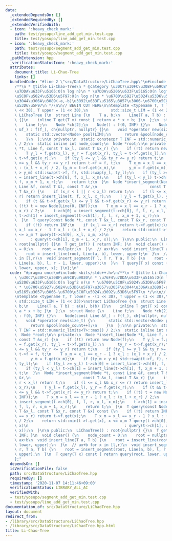```yaml
---
data:
  _extendedDependsOn: []
  _extendedRequiredBy: []
  _extendedVerifiedWith:
  - icon: ':heavy_check_mark:'
    path: test/yosupo/line_add_get_min.test.cpp
    title: test/yosupo/line_add_get_min.test.cpp
  - icon: ':heavy_check_mark:'
    path: test/yosupo/segment_add_get_min.test.cpp
    title: test/yosupo/segment_add_get_min.test.cpp
  _pathExtension: hpp
  _verificationStatusIcon: ':heavy_check_mark:'
  attributes:
    document_title: Li-Chao-Tree
    links: []
  bundledCode: "#line 2 \"src/DataStructure/LiChaoTree.hpp\"\n#include <bits/stdc++.h>\n\
    /**\n * @title Li-Chao-Tree\n * @category \u30C7\u30FC\u30BF\u69CB\u9020\n * \u76F4\
    \u7DDA\u633F\u5165:O(n log n)\n * \u7DDA\u5206\u633F\u5165:O(n log^2 n)\n * \u6700\
    \u5C0F\u5024\u53D6\u5F97:O(n log n)\n * \u6700\u5927\u5024\u53D6\u5F97\u3057\u305F\
    \u3044\u306A\u3089(-a,-b)\u3092\u633F\u5165\u3057\u3066-\u6700\u5C0F\u5024\u3092\
    \u53D6\u5F97\n */\n\n// BEGIN CUT HERE\n\ntemplate <typename T, T lower = -(1\
    \ << 30), T upper = (1 << 30),\n          std::size_t LIM = (1 << 23)>\nstruct\
    \ LiChaoTree {\n  struct Line {\n    T a, b;\n    Line(T a, T b) : a(a), b(b)\
    \ {}\n    inline T get(T x) const { return a * x + b; }\n  };\n  struct Node {\n\
    \    Line f;\n    Node *ch[2];\n    Node() : f(0, INF) {}\n    Node(const Line\
    \ &f_) : f(f_), ch{nullptr, nullptr} {}\n    void *operator new(size_t) {\n  \
    \    static std::vector<Node> pool(LIM);\n      return &pool[node_count++];\n\
    \    }\n  };\n\n private:\n  static constexpr T INF = std::numeric_limits<T>::max()\
    \ / 2;\n  static inline int node_count;\n  Node *root;\n\n private:\n  Node *insert_line(Node\
    \ *t, Line f, const T &x_l, const T &x_r) {\n    if (!t) return new Node(f);\n\
    \    T y_l = f.get(x_l), y_r = f.get(x_r), ty_l = t->f.get(x_l),\n      ty_r =\
    \ t->f.get(x_r);\n    if (ty_l <= y_l && ty_r <= y_r) return t;\n    if (ty_l\
    \ >= y_l && ty_r >= y_r) return t->f = f, t;\n    T x_m = x_l == x_r - 1 ? x_l\
    \ : (x_l + x_r) / 2, ty_m = t->f.get(x_m),\n      y_m = f.get(x_m);\n    if (ty_m\
    \ > y_m) std::swap(t->f, f), std::swap(y_l, ty_l);\n    if (ty_l >= y_l) t->ch[0]\
    \ = insert_line(t->ch[0], f, x_l, x_m);\n    if (ty_l < y_l) t->ch[1] = insert_line(t->ch[1],\
    \ f, x_m + 1, x_r);\n    return t;\n  }\n  Node *insert_segment(Node *t, const\
    \ Line &f, const T &l, const T &r,\n                       const T &x_l, const\
    \ T &x_r) {\n    if (x_r < l || r < x_l) return t;\n    if (l <= x_l && x_r <=\
    \ r) return insert_line(t, f, x_l, x_r);\n    T y_l = f.get(x_l), y_r = f.get(x_r);\n\
    \    if (t && t->f.get(x_l) <= y_l && t->f.get(x_r) <= y_r) return t;\n    if\
    \ (!t) t = new Node(Line(0, INF));\n    T x_m = x_l == x_r - 1 ? x_l : (x_l +\
    \ x_r) / 2;\n    t->ch[0] = insert_segment(t->ch[0], f, l, r, x_l, x_m);\n   \
    \ t->ch[1] = insert_segment(t->ch[1], f, l, r, x_m + 1, x_r);\n    return t;\n\
    \  }\n  T query(const Node *t, const T &x_l, const T &x_r, const T &x) const {\n\
    \    if (!t) return INF;\n    if (x_l == x_r) return t->f.get(x);\n    T x_m =\
    \ x_l == x_r - 1 ? x_l : (x_l + x_r) / 2;\n    return std::min(t->f.get(x), x\
    \ <= x_m ? query(t->ch[0], x_l, x_m, x)\n                                    \
    \      : query(t->ch[1], x_m + 1, x_r, x));\n  }\n\n public:\n  LiChaoTree() :\
    \ root{nullptr} {}\n  T get_inf() { return INF; }\n  void clear() {\n    node_count\
    \ = 0;\n    root = nullptr;\n  }\n  // ax+b\n  void insert_line(T a, T b) {\n\
    \    root = insert_line(root, Line(a, b), lower, upper);\n  }\n  // ax+b for x\
    \ in [l,r)\n  void insert_segment(T l, T r, T a, T b) {\n    root = insert_segment(root,\
    \ Line(a, b), l, r - 1, lower, upper);\n  }\n  T query(T x) const { return query(root,\
    \ lower, upper, x); }\n};\n"
  code: "#pragma once\n#include <bits/stdc++.h>\n/**\n * @title Li-Chao-Tree\n * @category\
    \ \u30C7\u30FC\u30BF\u69CB\u9020\n * \u76F4\u7DDA\u633F\u5165:O(n log n)\n * \u7DDA\
    \u5206\u633F\u5165:O(n log^2 n)\n * \u6700\u5C0F\u5024\u53D6\u5F97:O(n log n)\n\
    \ * \u6700\u5927\u5024\u53D6\u5F97\u3057\u305F\u3044\u306A\u3089(-a,-b)\u3092\u633F\
    \u5165\u3057\u3066-\u6700\u5C0F\u5024\u3092\u53D6\u5F97\n */\n\n// BEGIN CUT HERE\n\
    \ntemplate <typename T, T lower = -(1 << 30), T upper = (1 << 30),\n         \
    \ std::size_t LIM = (1 << 23)>\nstruct LiChaoTree {\n  struct Line {\n    T a,\
    \ b;\n    Line(T a, T b) : a(a), b(b) {}\n    inline T get(T x) const { return\
    \ a * x + b; }\n  };\n  struct Node {\n    Line f;\n    Node *ch[2];\n    Node()\
    \ : f(0, INF) {}\n    Node(const Line &f_) : f(f_), ch{nullptr, nullptr} {}\n\
    \    void *operator new(size_t) {\n      static std::vector<Node> pool(LIM);\n\
    \      return &pool[node_count++];\n    }\n  };\n\n private:\n  static constexpr\
    \ T INF = std::numeric_limits<T>::max() / 2;\n  static inline int node_count;\n\
    \  Node *root;\n\n private:\n  Node *insert_line(Node *t, Line f, const T &x_l,\
    \ const T &x_r) {\n    if (!t) return new Node(f);\n    T y_l = f.get(x_l), y_r\
    \ = f.get(x_r), ty_l = t->f.get(x_l),\n      ty_r = t->f.get(x_r);\n    if (ty_l\
    \ <= y_l && ty_r <= y_r) return t;\n    if (ty_l >= y_l && ty_r >= y_r) return\
    \ t->f = f, t;\n    T x_m = x_l == x_r - 1 ? x_l : (x_l + x_r) / 2, ty_m = t->f.get(x_m),\n\
    \      y_m = f.get(x_m);\n    if (ty_m > y_m) std::swap(t->f, f), std::swap(y_l,\
    \ ty_l);\n    if (ty_l >= y_l) t->ch[0] = insert_line(t->ch[0], f, x_l, x_m);\n\
    \    if (ty_l < y_l) t->ch[1] = insert_line(t->ch[1], f, x_m + 1, x_r);\n    return\
    \ t;\n  }\n  Node *insert_segment(Node *t, const Line &f, const T &l, const T\
    \ &r,\n                       const T &x_l, const T &x_r) {\n    if (x_r < l ||\
    \ r < x_l) return t;\n    if (l <= x_l && x_r <= r) return insert_line(t, f, x_l,\
    \ x_r);\n    T y_l = f.get(x_l), y_r = f.get(x_r);\n    if (t && t->f.get(x_l)\
    \ <= y_l && t->f.get(x_r) <= y_r) return t;\n    if (!t) t = new Node(Line(0,\
    \ INF));\n    T x_m = x_l == x_r - 1 ? x_l : (x_l + x_r) / 2;\n    t->ch[0] =\
    \ insert_segment(t->ch[0], f, l, r, x_l, x_m);\n    t->ch[1] = insert_segment(t->ch[1],\
    \ f, l, r, x_m + 1, x_r);\n    return t;\n  }\n  T query(const Node *t, const\
    \ T &x_l, const T &x_r, const T &x) const {\n    if (!t) return INF;\n    if (x_l\
    \ == x_r) return t->f.get(x);\n    T x_m = x_l == x_r - 1 ? x_l : (x_l + x_r)\
    \ / 2;\n    return std::min(t->f.get(x), x <= x_m ? query(t->ch[0], x_l, x_m,\
    \ x)\n                                          : query(t->ch[1], x_m + 1, x_r,\
    \ x));\n  }\n\n public:\n  LiChaoTree() : root{nullptr} {}\n  T get_inf() { return\
    \ INF; }\n  void clear() {\n    node_count = 0;\n    root = nullptr;\n  }\n  //\
    \ ax+b\n  void insert_line(T a, T b) {\n    root = insert_line(root, Line(a, b),\
    \ lower, upper);\n  }\n  // ax+b for x in [l,r)\n  void insert_segment(T l, T\
    \ r, T a, T b) {\n    root = insert_segment(root, Line(a, b), l, r - 1, lower,\
    \ upper);\n  }\n  T query(T x) const { return query(root, lower, upper, x); }\n\
    };"
  dependsOn: []
  isVerificationFile: false
  path: src/DataStructure/LiChaoTree.hpp
  requiredBy: []
  timestamp: '2020-11-07 14:11:46+09:00'
  verificationStatus: LIBRARY_ALL_AC
  verifiedWith:
  - test/yosupo/segment_add_get_min.test.cpp
  - test/yosupo/line_add_get_min.test.cpp
documentation_of: src/DataStructure/LiChaoTree.hpp
layout: document
redirect_from:
- /library/src/DataStructure/LiChaoTree.hpp
- /library/src/DataStructure/LiChaoTree.hpp.html
title: Li-Chao-Tree
---
```

